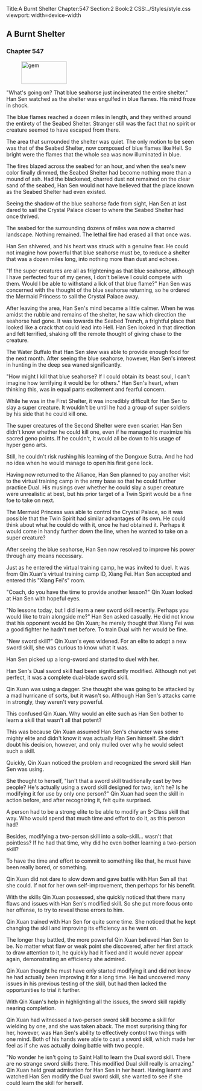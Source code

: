 Title:A Burnt Shelter 
Chapter:547 
Section:2 
Book:2 
CSS:../Styles/style.css 
viewport: width=device-width
  
## A Burnt Shelter
### Chapter 547
  
<figure>
	<img src="../Images/gem.gif" alt="gem" id="gem" width="120" height="60" />
</figure>
  

  
"What's going on? That blue seahorse just incinerated the entire shelter." Han Sen watched as the shelter was engulfed in blue flames. His mind froze in shock.

The blue flames reached a dozen miles in length, and they writhed around the entirety of the Seabed Shelter. Stranger still was the fact that no spirit or creature seemed to have escaped from there.

The area that surrounded the shelter was quiet. The only motion to be seen was that of the Seabed Shelter, now composed of blue flames like Hell. So bright were the flames that the whole sea was now illuminated in blue.

The fires blazed across the seabed for an hour, and when the sea's new color finally dimmed, the Seabed Shelter had become nothing more than a mound of ash. Had the blackened, charred dust not remained on the clear sand of the seabed, Han Sen would not have believed that the place known as the Seabed Shelter had even existed.

Seeing the shadow of the blue seahorse fade from sight, Han Sen at last dared to sail the Crystal Palace closer to where the Seabed Shelter had once thrived.

The seabed for the surrounding dozens of miles was now a charred landscape. Nothing remained. The lethal fire had erased all that once was.

Han Sen shivered, and his heart was struck with a genuine fear. He could not imagine how powerful that blue seahorse must be, to reduce a shelter that was a dozen miles long, into nothing more than dust and echoes.

"If the super creatures are all as frightening as that blue seahorse, although I have perfected four of my genes, I don't believe I could compete with them. Would I be able to withstand a lick of that blue flame?" Han Sen was concerned with the thought of the blue seahorse returning, so he ordered the Mermaid Princess to sail the Crystal Palace away.

After leaving the area, Han Sen's mind became a little calmer. When he was amidst the rubble and remains of the shelter, he saw which direction the seahorse had gone. It was towards the Seabed Trench, a frightful place that looked like a crack that could lead into Hell. Han Sen looked in that direction and felt terrified, shaking off the remote thought of giving chase to the creature.

The Water Buffalo that Han Sen slew was able to provide enough food for the next month. After seeing the blue seahorse, however, Han Sen's interest in hunting in the deep sea waned significantly.

"How might I kill that blue seahorse? If I could obtain its beast soul, I can't imagine how terrifying it would be for others." Han Sen's heart, when thinking this, was in equal parts excitement and fearful concern.

While he was in the First Shelter, it was incredibly difficult for Han Sen to slay a super creature. It wouldn't be until he had a group of super soldiers by his side that he could kill one.

The super creatures of the Second Shelter were even scarier. Han Sen didn't know whether he could kill one, even if he managed to maximize his sacred geno points. If he couldn't, it would all be down to his usage of hyper geno arts.

Still, he couldn't risk rushing his learning of the Dongxue Sutra. And he had no idea when he would manage to open his first gene lock.

Having now returned to the Alliance, Han Sen planned to pay another visit to the virtual training camp in the army base so that he could further practice Dual. His musings over whether he could slay a super creature were unrealistic at best, but his prior target of a Twin Spirit would be a fine foe to take on next.

The Mermaid Princess was able to control the Crystal Palace, so it was possible that the Twin Spirit had similar advantages of its own. He could think about what he could do with it, once he had obtained it. Perhaps it would come in handy further down the line, when he wanted to take on a super creature?

After seeing the blue seahorse, Han Sen now resolved to improve his power through any means necessary.

Just as he entered the virtual training camp, he was invited to duel. It was from Qin Xuan's virtual training camp ID, Xiang Fei. Han Sen accepted and entered this "Xiang Fei's" room.

"Coach, do you have the time to provide another lesson?" Qin Xuan looked at Han Sen with hopeful eyes.

"No lessons today, but I did learn a new sword skill recently. Perhaps you would like to train alongside me?" Han Sen asked casually. He did not know that his opponent would be Qin Xuan; he merely thought that Xiang Fei was a good fighter he hadn't met before. To train Dual with her would be fine.

"New sword skill?" Qin Xuan's eyes widened. For an elite to adopt a new sword skill, she was curious to know what it was.

Han Sen picked up a long-sword and started to duel with her.

Han Sen's Dual sword skill had been significantly modified. Although not yet perfect, it was a complete dual-blade sword skill.

Qin Xuan was using a dagger. She thought she was going to be attacked by a mad hurricane of sorts, but it wasn't so. Although Han Sen's attacks came in strongly, they weren't very powerful.

This confused Qin Xuan. Why would an elite such as Han Sen bother to learn a skill that wasn't all that potent?

This was because Qin Xuan assumed Han Sen's character was some mighty elite and didn't know it was actually Han Sen himself. She didn't doubt his decision, however, and only mulled over why he would select such a skill.

Quickly, Qin Xuan noticed the problem and recognized the sword skill Han Sen was using.

She thought to herself, "Isn't that a sword skill traditionally cast by two people? He's actually using a sword skill designed for two, isn't he? Is he modifying it for use by only one person?" Qin Xuan had seen the skill in action before, and after recognizing it, felt quite surprised.

A person had to be a strong elite to be able to modify an S-Class skill that way. Who would spend that much time and effort to do it, as this person had?

Besides, modifying a two-person skill into a solo-skill... wasn't that pointless? If he had that time, why did he even bother learning a two-person skill?

To have the time and effort to commit to something like that, he must have been really bored, or something.

Qin Xuan did not dare to slow down and gave battle with Han Sen all that she could. If not for her own self-improvement, then perhaps for his benefit.

With the skills Qin Xuan possessed, she quickly noticed that there many flaws and issues with Han Sen's modified skill. So she put more focus onto her offense, to try to reveal those errors to him.

Qin Xuan trained with Han Sen for quite some time. She noticed that he kept changing the skill and improving its efficiency as he went on.

The longer they battled, the more powerful Qin Xuan believed Han Sen to be. No matter what flaw or weak point she discovered, after her first attack to draw attention to it, he quickly had it fixed and it would never appear again, demonstrating an efficiency she admired.

Qin Xuan thought he must have only started modifying it and did not know he had actually been improving it for a long time. He had uncovered many issues in his previous testing of the skill, but had then lacked the opportunities to trial it further.

With Qin Xuan's help in highlighting all the issues, the sword skill rapidly nearing completion.

Qin Xuan had witnessed a two-person sword skill become a skill for wielding by one, and she was taken aback. The most surprising thing for her, however, was Han Sen's ability to effectively control two things with one mind. Both of his hands were able to cast a sword skill, which made her feel as if she was actually doing battle with two people.

"No wonder he isn't going to Saint Hall to learn the Dual sword skill. There are no strange sword skills there. This modified Dual skill really is amazing." Qin Xuan held great admiration for Han Sen in her heart. Having learnt and watched Han Sen modify the Dual sword skill, she wanted to see if she could learn the skill for herself.